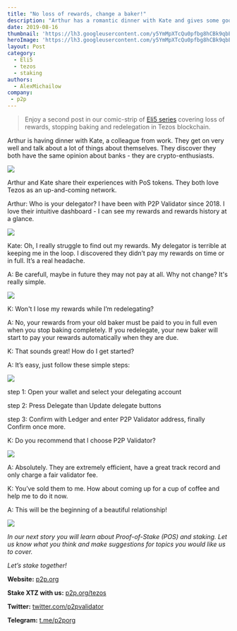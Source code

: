 ```yaml
---
title: "No loss of rewards, change a baker!"
description: "Arthur has a romantic dinner with Kate and gives some good advice..."
date: 2019-08-16
thumbnail: 'https://lh3.googleusercontent.com/y5YmMpXTcQu0pfbg8hCBk9qbEwPxVC_U6rmQfUZXXirGGFwJHsVPJPD5ouPEId-NoloKlc-2Cbl0NaCZ84P5=w1920-h1008-rw'
heroImage: 'https://lh3.googleusercontent.com/y5YmMpXTcQu0pfbg8hCBk9qbEwPxVC_U6rmQfUZXXirGGFwJHsVPJPD5ouPEId-NoloKlc-2Cbl0NaCZ84P5=w1920-h1008-rw'
layout: Post
category:
  - Eli5
  - tezos
  - staking
authors:
  - AlexMichailow
company:
 - p2p
---
```

> Enjoy a second post in our comic-strip of [Eli5 series](https://economy.p2p.org/category/Eli5/) covering loss of rewards, stopping baking and redelegation in Tezos blockchain. 


Arthur is having dinner with Kate, a colleague from work. They get on very well and talk about a lot of things about themselves.  They discover they both have the same opinion about banks - they are crypto-enthusiasts. 

![](https://drive.google.com/uc?id=1vg-eKYzsSN4hwPS7Bm_fuwDu57UTyQc7)

Arthur and Kate share their experiences with PoS tokens. They both love Tezos as an up-and-coming network. 

Arthur: Who is your delegator? I have been with P2P Validator since 2018. I love their intuitive dashboard - I can see my rewards and rewards history at a glance.

![](https://drive.google.com/uc?id=1WNWs3IxuKa_3v-2iIx_fREtuXYnOhS5K)

Kate: Oh, I really struggle to find out my rewards. My delegator is terrible at keeping me in the loop. I discovered they didn’t pay my rewards on time or in full. It’s a real headache. 

A: Be carefull, maybe in future they may not pay at all. Why not change? It's really simple.

![](https://drive.google.com/uc?id=1mePe_V65XRler6JuTGBd7RAqfIe29L9k)

K: Won't I lose my rewards while I’m redelegating?

A: No, your rewards from your old baker must be paid to you in full even when you stop baking completely. If you redelegate, your new baker will start to pay your rewards automatically when they are due. 

K: That sounds great! How do I get started?

A: It’s easy, just follow these simple steps: 
 
![](https://drive.google.com/uc?id=1PxJwyJKI4tZyFbURfLKDyPupwrMVK2zb)

step 1: Open your wallet and select your delegating account

step 2: Press Delegate than Update delegate buttons

step 3: Confirm with Ledger and enter P2P Validator address, finally Confirm once more.



K: Do you recommend that I choose P2P Validator?
   
![](https://drive.google.com/uc?id=1avxxK83T5zukQWaw9pvOpHWYMf4d0W7j)

A: Absolutely. They are extremely efficient, have a great track record and only charge a fair validator fee.

K: You’ve sold them to me. How about coming up for a cup of coffee and help me to do it now.

A: This will be the beginning of a beautiful relationship!

![](https://drive.google.com/uc?id=1uPgFiivOWjwmTIFCQzNyV9DAAIATJqyo)

*In our next story you will learn about Proof-of-Stake (POS) and staking. Let us know what you think and make suggestions for topics you would like us to cover.*

*Let’s stake together!*

**Website:** [p2p.org](https://p2p.org/?utm_source=Tezos1post&utm_medium=creds_link&utm_campaign=blog)

**Stake XTZ with us:** [p2p.org/tezos](https://p2p.org/tezos)

**Twitter:** [twitter.com/p2pvalidator](http://twitter.com/p2pvalidator)

**Telegram:** [t.me/p2porg](http://t.me/p2porg)
